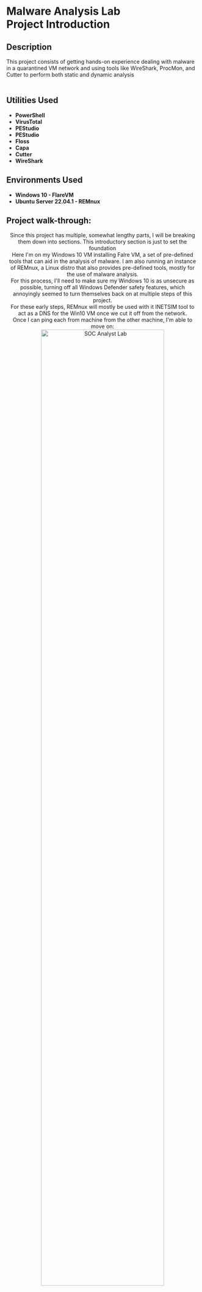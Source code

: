 <h1>Malware Analysis Lab<br/>
 Project Introduction</h1>

<h2>Description</h2>
This project consists of getting hands-on experience dealing with malware in a quarantined VM network and using tools like WireShark, ProcMon, and Cutter to perform both static and dynamic analysis<br/>
<br />


<h2>Utilities Used</h2>
 
- <b>PowerShell</b>
- <b>VirusTotal</b>
- <b>PEStudio</b>
- <b>PEStudio</b>
- <b>Floss</b>
- <b>Capa</b>
- <b>Cutter</b>
- <b>WireShark</b>

<h2>Environments Used </h2>

- <b>Windows 10 - FlareVM</b>
- <b>Ubuntu Server 22.04.1 - REMnux</b>

<h2>Project walk-through:</h2>

<p align="center">
Since this project has multiple, somewhat lengthy parts, I will be breaking them down into sections. This introductory section is just to set the foundation<br/>
Here I'm on my Windows 10 VM installing Falre VM, a set of pre-defined tools that can aid in the analysis of malware. I am also running an instance of REMnux, a Linux distro that also provides pre-defined tools, mostly for the use of malware analysis.<br/>
For this process, I'll need to make sure my Windows 10 is as unsecure as possible, turning off all Windows Defender safety features, which annoyingly seemed to turn themselves back on at multiple steps of this project.<br/>
For these early steps, REMnux will mostly be used with it INETSIM tool to act as a DNS for the Win10 VM once we cut it off from the network.<br/>
Once I can ping each from machine from the other machine, I'm able to move on:<br/>
<img src="https://i.postimg.cc/Qt8DjMCw/1-Windows-10-turn-off-virus-and-tamper-protections.png" height="80%" width="80%" alt="SOC Analyst Lab"/>
<img src="https://i.postimg.cc/L8KrHs0D/2-Powershell-install-Flare-VM.png" height="80%" width="80%" alt="SOC Analyst Lab"/>
<img src="https://i.postimg.cc/bvqWtBP2/3-Powershell-install-Flare-VM-2.png" height="80%" width="80%" alt="SOC Analyst Lab"/>
<img src="https://i.postimg.cc/bv8cRvxr/4-Flare-installed-setting-network-to-internal-snapshot-taken.png" height="80%" width="80%" alt="SOC Analyst Lab"/>
<img src="https://i.postimg.cc/PxSjJk8x/5-Updating-remnux-config.png" height="80%" width="80%" alt="SOC Analyst Lab"/>
<img src="https://i.postimg.cc/gj5byqsb/7-Pinging-Remnux-from-Flare.png" height="80%" width="80%" alt="SOC Analyst Lab"/>
<img src="https://i.postimg.cc/vHgsYk8Y/8-Pinging-Flare-from-Remnux.png" height="80%" width="80%" alt="SOC Analyst Lab"/>
<br />
<br />
Now with the environments set, I need to introduce the test subject. For this project I will be looking at the infamous Zeus Trojan<br/>
Once I have the ZIP file downloaded I'll triple check that both the VMs are set to "Host Only Adapter" networks, so they are cut off from the internet, and most importantly, my LAN:<b/>
<img src="https://i.postimg.cc/V6Gx1B30/9DONWL-1.png" height="80%" width="80%" alt="SOC Analyst Lab"/>
<img src="https://i.postimg.cc/7YFyf9bg/10-Before-we-do-anything-else-triple-check-that-the-VM-is-no-longer-connected-to-the-internet-and-j.png" height="80%" width="80%" alt="SOC Analyst Lab"/>
<img src="https://i.postimg.cc/GmvnYDs6/11-Before-we-do-anything-else-triple-check-that-the-VM-is-no-longer-connected-to-the-internet-and-j.png" height="80%" width="80%" alt="SOC Analyst Lab"/>
<br />
<br />
Now that the computer is isolated, the malware can be fully introduced to the system. The malware is behind a password given by the GitHub source to prevent accidental download and detonation: <br/>
<img src="https://i.postimg.cc/vBHJpSSd/12-Moving-malware-to-desktop-for-safety-asks-for-a-password-given-by-the-lab.png" height="80%" width="80%" alt="SOC Analyst Lab"/>
<br />
<br />
In the next sections I will perform both static and dyanmic analysis on the malware, utilizing multiple different tools. Each tool provides similar functionalities, but with slightly different spins on each tool.




<!--
 ```diff
- text in red
+ text in green
! text in orange
# text in gray
@@ text in purple (and bold)@@
```
--!>
